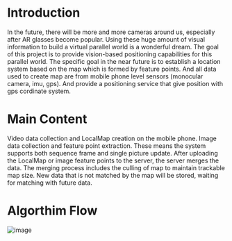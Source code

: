 # Introduction
In the future, there will be more and more cameras around us, especially after AR glasses become popular. Using these huge amount of visual information to build a virtual parallel world is a wonderful dream. The goal of this project is to provide vision-based positioning capabilities for this parallel world.
The specific goal in the near future is to establish a location system based on the map which is formed by feature points. And all data used to create map are from mobile phone level sensors (monocular camera, imu, gps). And provide a positioning service that give position with gps cordinate system.

# Main Content
Video data collection and LocalMap creation on the mobile phone.
Image data collection and feature point extraction. These means the system supports both sequence frame and single picture update.
After uploading the LocalMap or image feature points to the server, the server merges the data.
The merging process includes the culling of map to maintain trackable map size.
New data that is not matched by the map will be stored, waiting for matching with future data.

# Algorthim Flow
![image](https://user-images.githubusercontent.com/120680301/207954353-63ed66b7-715d-437f-a09b-f9425128bf1e.png)
